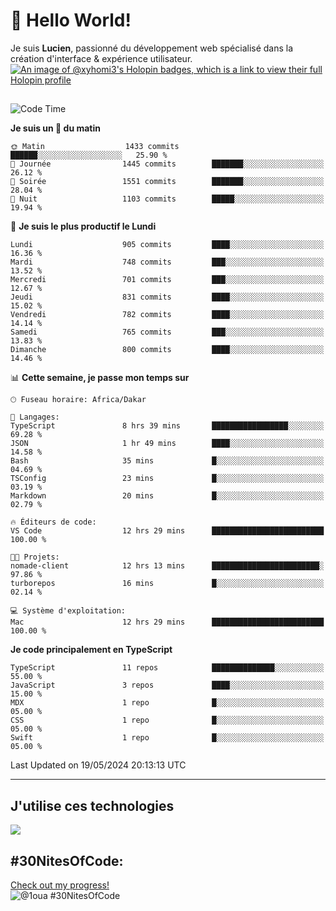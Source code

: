 # 👋 Hello World!

Je suis **Lucien**, passionné du développement web spécialisé dans la création d'interface & expérience utilisateur.
[![An image of @xyhomi3's Holopin badges, which is a link to view their full Holopin profile](https://holopin.me/xyhomi3)](https://holopin.io/@xyhomi3)

##

<!--START_SECTION:waka-->
![Code Time](http://img.shields.io/badge/Code%20Time-1%2C194%20hrs%207%20mins-blue)

**Je suis un 🐤 du matin** 

```text
🌞 Matin                  1433 commits        ██████░░░░░░░░░░░░░░░░░░░   25.90 % 
🌆 Journée                1445 commits        ███████░░░░░░░░░░░░░░░░░░   26.12 % 
🌃 Soirée                 1551 commits        ███████░░░░░░░░░░░░░░░░░░   28.04 % 
🌙 Nuit                   1103 commits        █████░░░░░░░░░░░░░░░░░░░░   19.94 % 
```
📅 **Je suis le plus productif le Lundi** 

```text
Lundi                    905 commits         ████░░░░░░░░░░░░░░░░░░░░░   16.36 % 
Mardi                    748 commits         ███░░░░░░░░░░░░░░░░░░░░░░   13.52 % 
Mercredi                 701 commits         ███░░░░░░░░░░░░░░░░░░░░░░   12.67 % 
Jeudi                    831 commits         ████░░░░░░░░░░░░░░░░░░░░░   15.02 % 
Vendredi                 782 commits         ████░░░░░░░░░░░░░░░░░░░░░   14.14 % 
Samedi                   765 commits         ███░░░░░░░░░░░░░░░░░░░░░░   13.83 % 
Dimanche                 800 commits         ████░░░░░░░░░░░░░░░░░░░░░   14.46 % 
```


📊 **Cette semaine, je passe mon temps sur** 

```text
🕑︎ Fuseau horaire: Africa/Dakar

💬 Langages: 
TypeScript               8 hrs 39 mins       █████████████████░░░░░░░░   69.28 % 
JSON                     1 hr 49 mins        ████░░░░░░░░░░░░░░░░░░░░░   14.58 % 
Bash                     35 mins             █░░░░░░░░░░░░░░░░░░░░░░░░   04.69 % 
TSConfig                 23 mins             █░░░░░░░░░░░░░░░░░░░░░░░░   03.19 % 
Markdown                 20 mins             █░░░░░░░░░░░░░░░░░░░░░░░░   02.79 % 

🔥 Éditeurs de code: 
VS Code                  12 hrs 29 mins      █████████████████████████   100.00 % 

🐱‍💻 Projets: 
nomade-client            12 hrs 13 mins      ████████████████████████░   97.86 % 
turborepos               16 mins             █░░░░░░░░░░░░░░░░░░░░░░░░   02.14 % 

💻 Système d'exploitation: 
Mac                      12 hrs 29 mins      █████████████████████████   100.00 % 
```

**Je code principalement en TypeScript** 

```text
TypeScript               11 repos            ██████████████░░░░░░░░░░░   55.00 % 
JavaScript               3 repos             ████░░░░░░░░░░░░░░░░░░░░░   15.00 % 
MDX                      1 repo              █░░░░░░░░░░░░░░░░░░░░░░░░   05.00 % 
CSS                      1 repo              █░░░░░░░░░░░░░░░░░░░░░░░░   05.00 % 
Swift                    1 repo              █░░░░░░░░░░░░░░░░░░░░░░░░   05.00 % 
```




 Last Updated on 19/05/2024 20:13:13 UTC
<!--END_SECTION:waka-->
---

## J'utilise ces technologies

<p align="left">
  <a href="https://skillicons.dev">
    <img src="https://skillicons.dev/icons?i=ts,js,md,scss,tailwind,react,redux,docker,express,astro,vite,nextjs,vercel,figma,ableton" />
  </a>
</p>

## #30NitesOfCode:
  [Check out my progress!](https://www.codedex.io/@1oua/30-nites-of-code)  
  ![@1oua #30NitesOfCode](https://www.codedex.io/api/petStatus?user=1oua)
